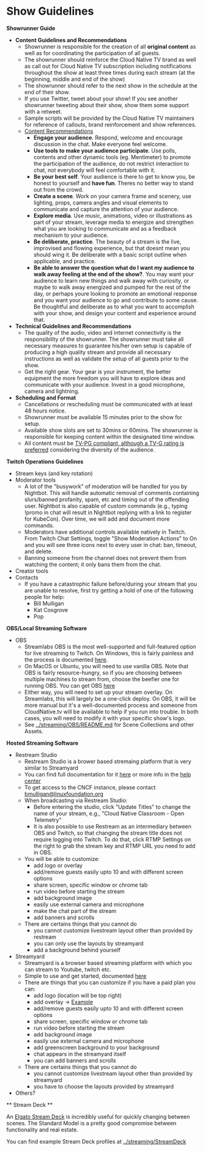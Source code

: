 # Show Guidelines

**Showrunner Guide**

*   **Content Guidelines and Recommendations**
    *   Showrunner is responsible for the creation of all **original content** as well as for coordinating the participation of all guests.
    *   The showrunner should reinforce the Cloud Native TV brand as well as call out for Cloud Native TV subscription including notifications throughout the show at least three times during each stream (at the beginning, middle and end of the show)
    *   The showrunner should refer to the next show in the schedule at the end of their show.
    *   If you use Twitter, tweet about your show! If you see another showrunner tweeting about their show, show them some support with a retweet.
    *   Sample scripts will be provided by the Cloud Native TV maintainers for reference of callouts, brand reinforcement and show references.
    *   <span style="text-decoration:underline;">Content Recommendations</span>
        *   **Engage your audience**. Respond, welcome and encourage discussion in the chat. Make everyone feel welcome.
        *   **Use tools to make your audience participate**. Use polls, contents and other dynamic tools (eg. Mentimeter) to promote the participation of the audience, do not restrict interaction to chat, not everybody will feel comfortable with it.
        *   **Be your best self**. Your audience is there to get to know you, be honest to yourself and **have fun**. Theres no better way to stand out from the crowd.
        *   **Create a scene**. Work on your camera frame and scenery, use lighting, props, camera angles and visual elements to communicate and capture the attention of your audience.
        *   **Explore media**. Use music, animations, video or illustrations as part of your stream, leverage media to energize and strengthen what you are looking to communicate and as a feedback mechanism to your audience.
        *   **Be deliberate, practice**. The beauty of a stream is the live, improvised and flowing experience, but that doesnt mean you should wing it. Be deliberate with a basic script outline when applicable, and practice.
        *   **Be able to answer the question what do I want my audience to walk away feeling at the end of the show?**. You may want your audience to learn new things and walk away with curiosity, or maybe  to walk away energized and pumped for the rest of the day, or perhaps youre looking to promote an emotional response and you want your audience to go and contribute to some cause. Be thoughtful and deliberate as to what you want to accomplish with your show, and design your content and experience around that.
*   **Technical Guidelines and Recommendations**
    *   The quality of the audio, video and internet connectivity is the responsibility of the showrunner. The showrunner must take all necessary measures to guarantee his/her own setup is capable of producing a high quality stream and provide all necessary instructions as well as validate the setup of all guests prior to the show.
    *   Get the right gear. Your gear is your instrument, the better equipment the more freedom you will have to explore ideas and communicate with your audience. Invest in a good microphone, camera and lightning.
*   **Scheduling and Format**
    *   Cancellations or rescheduling must be communicated with at least 48 hours notice.
    *   Showrunner must be available 15 minutes prior to the show for setup.
    *   Available show slots are set to 30mins or 60mins. The showrunner is responsible for keeping content within the designated time window.
    *   All content must be [TV-PG compliant, although a TV-G rating is preferred](https://rating-system.fandom.com/wiki/TV_Parental_Guidelines) considering the diversity of the audience.

**Twitch Operations Guidelines**

- Stream keys (and key rotation)
- Moderator tools
  - A lot of the &quot;busywork&quot; of moderation will be handled for you by Nightbot. This will handle automatic removal of comments containing slurs/banned profanity, spam, etc and timing out of the offending user. Nightbot is also capable of custom commands (e.g., typing !promo in chat will result in Nightbot replying with a link to register for KubeCon). Over time, we will add and document more commands.
  - Moderators have additional controls available natively in Twitch. From Twitch Chat Settings, toggle &quot;Show Moderation Actions&quot; to On and you will see three icons next to every user in chat: ban, timeout, and delete.
  - Banning someone from the channel does not prevent them from watching the content; it only bans them from the chat.
- Creator tools
- Contacts
  - If you have a catastrophic failure before/during your stream that you are unable to resolve, first try getting a hold of one of the following people for help:
    - Bill Mulligan
    - Kat Cosgrove
    - Pop

**OBS/Local Streaming Software**

- OBS
  - Streamlabs OBS is the most well-supported and full-featured option for live streaming to Twitch. On Windows, this is fairly painless and the process is documented [here](https://streamlabs.com/content-hub/post/getting-started-with-streamlabs-obs).
  - On MacOS or Ubuntu, you will need to use vanilla OBS. Note that OBS is fairly resource-hungry, so if you are choosing between multiple machines to stream from, choose the beefier one for running OBS. You can get OBS [here](https://obsproject.com/)
  - Either way, you will need to set up your stream overlay. On Streamlabs, this will largely be a one-click deploy. On OBS, it will be more manual but it&#39;s a well-documented process and someone from CloudNative.tv will be available to help if you run into trouble. In both cases, you will need to modify it with your specific show&#39;s logo.
  - See [../streaming/OBS/README.md](../streaming/OBS/README.md) for Scene Collections and other Assets.

**Hosted Streaming Software**

- Restream Studio
  - Restream Studio is a brower based stremaing platform that is very similar to Streamyard
  - You can find full documentation for it [here](https://restream.io/blog/restream-studio-everything-you-need-to-know/) or more info in the [help center](https://support.restream.io/en/collections/1623532-restream-studio)
  - To get access to the CNCF instance, please contact bmulligan@linuxfoundation.org
  - When broadcasting via Restream Studio:
    - Before entering the studio, click "Update Titles" to change the name of your stream, e.g., "Cloud Native Classroom - Open Telemetry"
    - It is also possible to use Restream as an intermediary between OBS and Twitch, so that changing the stream title does not require logging into Twitch. To do that, click RTMP Settings on the right to grab the stream key and RTMP URL you need to add in OBS.
  - You will be able to customize:
    -  add logo or overlay
    -  add/remove guests easily upto 10 and with different screen options
    -  share screen, specific window or chrome tab
    -  run video before starting the stream
    -  add background image
    -  easily use external camera and microphone
    -  make the chat part of the stream
    -  add banners and scrolls
  - There are certains things that you cannot do
    - you cannot customize livestream layout other than provided by restream
    - you can only use the layouts by streamyard
    - add a background behind yourself
- Streamyard
  - Streamyard is a browser based streaming platform with which you can stream to Youtube, twitch etc.
  - Simple to use and get started, documented [here](https://streamyard.com/resources/docs/getting-started/)
  - There are things that you can customize if you have a paid plan you can:
    -  add logo (location will be top right)
    -  add overlay -> [Example](https://streamertemplates.com/)
    -  add/remove guests easily upto 10 and with different screen options
    -  share screen, specific window or chrome tab
    -  run video before starting the stream
    -  add background image
    -  easily use external camera and microphone
    -  add greenscreen background to your background
    -  chat appears in the streamyard itself
    -  you can add banners and scrolls
  - There are certains things that you cannot do
    - you cannot customize livestream layout other than provided by streamyard
    - you have to choose the layouts provided by streamyard
- Others?


** Stream Deck **

An [Elgato Stream Deck](https://www.elgato.com/en/stream-deck) is incredibly useful for quickly changing between scenes. The Standard Model is a pretty good compromise between functionality and real estate.

You can find example Stream Deck profiles at [../streaming/StreamDeck](../streaming/StreamDeck)